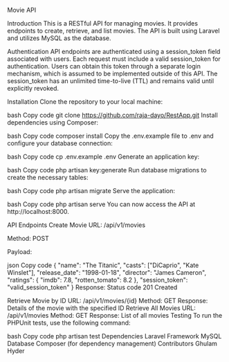 Movie API

Introduction
This is a RESTful API for managing movies. It provides endpoints to create, retrieve, and list movies. The API is built using Laravel and utilizes MySQL as the database.

Authentication
API endpoints are authenticated using a session_token field associated with users. Each request must include a valid session_token for authentication. Users can obtain this token through a separate login mechanism, which is assumed to be implemented outside of this API. The session_token has an unlimited time-to-live (TTL) and remains valid until explicitly revoked.

Installation
Clone the repository to your local machine:

bash
Copy code
git clone https://github.com/raja-dayo/RestApp.git
Install dependencies using Composer:

bash
Copy code
composer install
Copy the .env.example file to .env and configure your database connection:

bash
Copy code
cp .env.example .env
Generate an application key:

bash
Copy code
php artisan key:generate
Run database migrations to create the necessary tables:

bash
Copy code
php artisan migrate
Serve the application:

bash
Copy code
php artisan serve
You can now access the API at http://localhost:8000.

API Endpoints
Create Movie
URL: /api/v1/movies

Method: POST

Payload:

json
Copy code
{
    "name": "The Titanic",
    "casts": ["DiCaprio", "Kate Winslet"],
    "release_date": "1998-01-18",
    "director": "James Cameron",
    "ratings": {
        "imdb": 7.8,
        "rotten_tomato": 8.2
    },
    "session_token": "valid_session_token"
}
Response: Status code 201 Created

Retrieve Movie by ID
URL: /api/v1/movies/{id}
Method: GET
Response: Details of the movie with the specified ID
Retrieve All Movies
URL: /api/v1/movies
Method: GET
Response: List of all movies
Testing
To run the PHPUnit tests, use the following command:

bash
Copy code
php artisan test
Dependencies
Laravel Framework
MySQL Database
Composer (for dependency management)
Contributors
Ghulam Hyder
